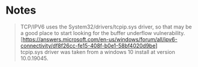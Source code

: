 # Notes
> TCP/IPV6 uses the System32/drivers/tcpip.sys driver, so that may be a good place to start looking for the buffer underflow vulnerability. [https://answers.microsoft.com/en-us/windows/forum/all/ipv6-connectivity/df8f26cc-fe15-408f-b0e1-58bf4020d9be] <br>
> tcpip.sys driver was taken from a windows 10 install at version 10.0.19045.
